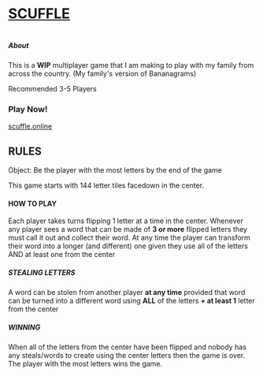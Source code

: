 # [SCUFFLE](https://scuffle.online)

<img src="http://heroku-badge.herokuapp.com/?app=angularjs-crypto&style=flat&svg=1" alt=""/>

##### About
This is a <b>WIP</b> multiplayer game that I am making to play with my family from across the country. (My family's version of Bananagrams)

Recommended 3-5 Players

### Play Now!
[scuffle.online](https://scuffle.online)

## RULES

Object: Be the player with the most letters by the end of the game

This game starts with 144 letter tiles facedown in the center.

#### HOW TO PLAY
Each player takes turns flipping 1 letter at a time in the center. Whenever any player sees a word that can be made of <b>3 or more</b> flipped letters they must call it out and collect their word. At any time the player can transform their word into a longer (and different) one given they use all of the letters AND at least one from the center

##### STEALING LETTERS
A word can be stolen from another player <b>at any time</b> provided that word can be turned into a different word using <b>ALL</b> of the letters <b>+ at least 1</b> letter from the center

##### WINNING
When all of the letters from the center have been flipped and nobody has any steals/words to create using the center letters then the game is over. The player with the most letters wins the game.
